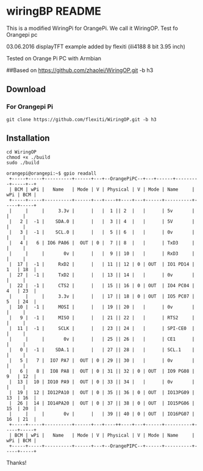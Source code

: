 # wiringBP README

This is a modified WiringPi for OrangePi. We call it WiringOP.
Test fo Orangepi pc

03.06.2016
displayTFT example added by flexiti  (ili4188 8 bit 3.95 inch)

Tested on Orange Pi PC with Armbian

##Based on https://github.com/zhaolei/WiringOP.git -b h3

## Download
### For Orangepi Pi 
    git clone https://github.com/flexiti/WiringOP.git -b h3 
## Installation
    cd WiringOP
    chmod +x ./build
    sudo ./build

```    
orangepi@orangepi:~$ gpio readall
 +-----+-----+----------+------+---+--OrangePiPC--+---+------+---------+-----+--+
 | BCM | wPi |   Name   | Mode | V | Physical | V | Mode | Name     | wPi | BCM |
 +-----+-----+----------+------+---+----++----+---+------+----------+-----+-----+
 |     |     |     3.3v |      |   |  1 || 2  |   |      | 5v       |     |     |
 |   2 |  -1 |    SDA.0 |      |   |  3 || 4  |   |      | 5V       |     |     |
 |   3 |  -1 |    SCL.0 |      |   |  5 || 6  |   |      | 0v       |     |     |
 |   4 |   6 | IO6 PA06 |  OUT | 0 |  7 || 8  |   |      | TxD3     |     |     |
 |     |     |       0v |      |   |  9 || 10 |   |      | RxD3     |     |     |
 |  17 |  -1 |     RxD2 |      |   | 11 || 12 | 0 | OUT  | IO1 PD14 | 1   | 18  |
 |  27 |  -1 |     TxD2 |      |   | 13 || 14 |   |      | 0v       |     |     |
 |  22 |  -1 |     CTS2 |      |   | 15 || 16 | 0 | OUT  | IO4 PC04 | 4   | 23  |
 |     |     |     3.3v |      |   | 17 || 18 | 0 | OUT  | IO5 PC07 | 5   | 24  |
 |  10 |  -1 |     MOSI |      |   | 19 || 20 |   |      | 0v       |     |     |
 |   9 |  -1 |     MISO |      |   | 21 || 22 |   |      | RTS2     |     |     |
 |  11 |  -1 |     SCLK |      |   | 23 || 24 |   |      | SPI-CE0  |     |     |
 |     |     |       0v |      |   | 25 || 26 |   |      | CE1      |     |     |
 |   0 |  -1 |    SDA.1 |      |   | 27 || 28 |   |      | SCL.1    |     |     |
 |   5 |   7 |  IO7 PA7 |  OUT | 0 | 29 || 30 |   |      | 0v       |     |     |
 |   6 |   8 |  IO8 PA8 |  OUT | 0 | 31 || 32 | 0 | OUT  | IO9 PG08 | 9   | 12  |
 |  13 |  10 | IO10 PA9 |  OUT | 0 | 33 || 34 |   |      | 0v       |     |     |
 |  19 |  12 | IO12PA10 |  OUT | 0 | 35 || 36 | 0 | OUT  | IO13PG09 | 13  | 16  |
 |  26 |  14 | IO14PA20 |  OUT | 0 | 37 || 38 | 0 | OUT  | IO15PG06 | 15  | 20  |
 |     |     |       0v |      |   | 39 || 40 | 0 | OUT  | IO16PG07 | 16  | 21  |
 +-----+-----+----------+------+---+----++----+---+------+----------+-----+-----+
 | BCM | wPi |   Name   | Mode | V | Physical | V | Mode | Name     | wPi | BCM |
 +-----+-----+----------+------+---+--OrangePIPC--+------+----------+-----+-----+
```    
Thanks!


